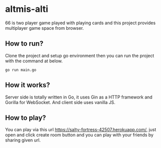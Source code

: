 # altmis-alti

66 is two player game played with playing cards and this project provides multiplayer game space from browser.

## How to run?
Clone the project and setup go environment then you can run the project with the command at below.
```
go run main.go
```

## How it works?
Server side is totally written in Go, it uses Gin as a HTTP framework and Gorilla for WebSocket.
And client side uses vanilla JS.

## How to play?
You can play via this url https://salty-fortress-42507.herokuapp.com/, just open and click create room button and you can play with your friends by sharing given url.

